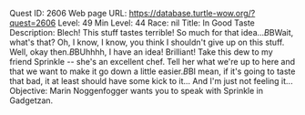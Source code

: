 Quest ID: 2606
Web page URL: https://database.turtle-wow.org/?quest=2606
Level: 49
Min Level: 44
Race: nil
Title: In Good Taste
Description: Blech! This stuff tastes terrible! So much for that idea...$B$BWait, what's that? Oh, I know, I know, you think I shouldn't give up on this stuff. Well, okay then.$B$BUhhhh, I have an idea! Brilliant! Take this dew to my friend Sprinkle -- she's an excellent chef. Tell her what we're up to here and that we want to make it go down a little easier.$B$BI mean, if it's going to taste that bad, it at least should have some kick to it... And I'm just not feeling it... 
Objective: Marin Noggenfogger wants you to speak with Sprinkle in Gadgetzan.
